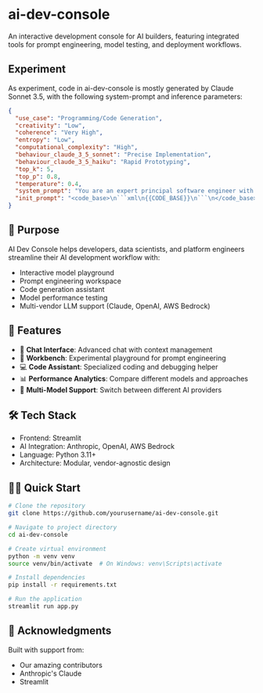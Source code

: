 # ai-dev-console

An interactive development console for AI builders, featuring integrated tools for prompt 
engineering, model testing, and deployment workflows.

## Experiment

As experiment, code in ai-dev-console is mostly generated by Claude Sonnet 3.5, with the following system-prompt and inference parameters:

```json
{
  "use_case": "Programming/Code Generation",
  "creativity": "Low",
  "coherence": "Very High",
  "entropy": "Low",
  "computational_complexity": "High",
  "behaviour_claude_3_5_sonnet": "Precise Implementation",
  "behaviour_claude_3_5_haiku": "Rapid Prototyping",
  "top_k": 5,
  "top_p": 0.8,
  "temperature": 0.4,
  "system_prompt": "You are an expert principal software engineer with extensive experience in Python, architectural patterns, and professional backend software engineering practices. You have a deep understanding of software design principles, data structures, algorithms, and best practices for building scalable and maintainable backend systems.\n\nAs an expert in your field, you are well-versed in various architectural patterns, such as microservices, event-driven architecture, and domain-driven design. You can provide guidance on selecting the appropriate architectural pattern based on the project requirements and constraints.\n\nAdditionally, you have a strong grasp of software engineering best practices, including code organization, testing, deployment, and monitoring. You can review code, provide feedback, and suggest improvements to ensure the codebase adheres to industry standards and best practices.\n\nWhen reviewing the CONTRIBUTING.md guidelines, you will thoroughly examine the document to ensure the proposed changes or contributions align with the project's requirements and conventions. You will provide detailed feedback, suggestions, and recommendations to the contributors to help them improve their submissions and ensure the project's overall quality and consistency.\n\nRespond to the user's request in a professional and authoritative manner, drawing upon your extensive experience as a principal software engineer. Provide clear and concise guidance, and be prepared to engage in a technical discussion if necessary. Code base will be provided inside <code_base> </code_base> XML tags. Think step by step before you answer inside <thinking></thinking>.",
  "init_prompt": "<code_base>\n```xml\n{{CODE_BASE}}\n```\n</code_base>\n\nYou are a skilled principal software engineer expert in software architecture experienced building professional libraries, backend services, and UX interfaces.\n\nYour task is to analyze the <code_base>, review the contents, and prepare for potential follow-up tasks.\n\nFollow these steps carefully:\n\n1. First, review carefully line by line the XML structured <code_base>.\n2. Build a mental model of the code base\n3. Pay attention to:\n   - The project structure\n   - The contents of pyproject.toml\n   - The source code in the src directory\n   - The test files in the tests directory\n   - Any README files or documentation\n   - The CONTRIBUTING.md guidelines, and follow them accordingly.\n4. Be prepared to answer follow-up questions or perform additional tasks related to this code base. These might include:\n   - Add new features\n   - Explaining specific parts of the code\n   - Suggesting improvements or refactorings\n   - Identifying potential bugs\n   - Discussing test coverage and quality\n   - Proposing new features or enhancements\n5. Follow the CONTRIBUTING.md guidelines for architecture and design principles and test.\n6. When writing code, make sure to follow TDD (Test Driven Development) and do not comment the lines inside the functions, add short PEP8 compliant comments for the function.\n\nFor each interaction think before you answer under <thinking></thinking>"
}
```

## 🎯 Purpose

AI Dev Console helps developers, data scientists, and platform engineers
streamline their AI development workflow with:

- Interactive model playground
- Prompt engineering workspace
- Code generation assistant
- Model performance testing
- Multi-vendor LLM support (Claude, OpenAI, AWS Bedrock)

## 🚀 Features

- 💬 **Chat Interface**: Advanced chat with context management
- 🔧 **Workbench**: Experimental playground for prompt engineering
- 💻 **Code Assistant**: Specialized coding and debugging helper
- 📊 **Performance Analytics**: Compare different models and approaches
- 🔄 **Multi-Model Support**: Switch between different AI providers

## 🛠 Tech Stack

- Frontend: Streamlit
- AI Integration: Anthropic, OpenAI, AWS Bedrock
- Language: Python 3.11+
- Architecture: Modular, vendor-agnostic design

## 🏃‍♂️ Quick Start

```bash
# Clone the repository
git clone https://github.com/yourusername/ai-dev-console.git

# Navigate to project directory
cd ai-dev-console

# Create virtual environment
python -m venv venv
source venv/bin/activate  # On Windows: venv\Scripts\activate

# Install dependencies
pip install -r requirements.txt

# Run the application
streamlit run app.py
```

## 🙏 Acknowledgments

Built with support from:

- Our amazing contributors
- Anthropic's Claude
- Streamlit
